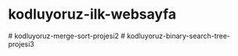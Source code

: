 # kodluyoruz-ilk-websayfa
#   k o d l u y o r u z - m e r g e - s o r t - p r o j e s i 2  
 #   k o d l u y o r u z - b i n a r y - s e a r c h - t r e e - p r o j e s i 3  
 
